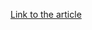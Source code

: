 [Link to the article](https://blog.talosintelligence.com/seasoning-email-threats-with-hidden-text-salting/)
